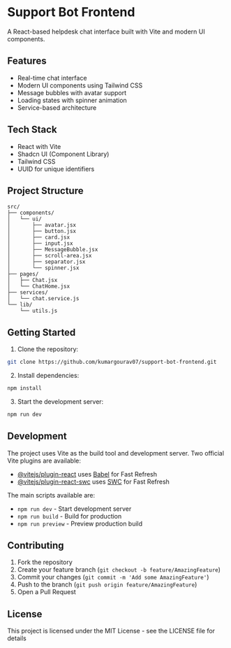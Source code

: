 # Support Bot Frontend

A React-based helpdesk chat interface built with Vite and modern UI components.

## Features

- Real-time chat interface
- Modern UI components using Tailwind CSS
- Message bubbles with avatar support
- Loading states with spinner animation
- Service-based architecture

## Tech Stack

- React with Vite
- Shadcn UI (Component Library)
- Tailwind CSS
- UUID for unique identifiers

## Project Structure

```
src/
├── components/
│   └── ui/
│       ├── avatar.jsx
│       ├── button.jsx
│       ├── card.jsx
│       ├── input.jsx
│       ├── MessageBubble.jsx
│       ├── scroll-area.jsx
│       ├── separator.jsx
│       └── spinner.jsx
├── pages/
│   ├── Chat.jsx
│   └── ChatHome.jsx
├── services/
│   └── chat.service.js
└── lib/
    └── utils.js
```

## Getting Started

1. Clone the repository:
```bash
git clone https://github.com/kumargourav07/support-bot-frontend.git
```

2. Install dependencies:
```bash
npm install
```

3. Start the development server:
```bash
npm run dev
```

## Development

The project uses Vite as the build tool and development server. Two official Vite plugins are available:

- [@vitejs/plugin-react](https://github.com/vitejs/vite-plugin-react/blob/main/packages/plugin-react) uses [Babel](https://babeljs.io/) for Fast Refresh
- [@vitejs/plugin-react-swc](https://github.com/vitejs/vite-plugin-react/blob/main/packages/plugin-react-swc) uses [SWC](https://swc.rs/) for Fast Refresh

The main scripts available are:

- `npm run dev` - Start development server
- `npm run build` - Build for production
- `npm run preview` - Preview production build

## Contributing

1. Fork the repository
2. Create your feature branch (`git checkout -b feature/AmazingFeature`)
3. Commit your changes (`git commit -m 'Add some AmazingFeature'`)
4. Push to the branch (`git push origin feature/AmazingFeature`)
5. Open a Pull Request

## License

This project is licensed under the MIT License - see the LICENSE file for details
